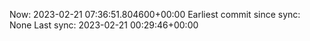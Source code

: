 Now: 2023-02-21 07:36:51.804600+00:00 Earliest commit since sync: None Last sync: 2023-02-21 00:29:46+00:00
